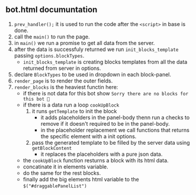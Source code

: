 ## bot.html documuntation
1. `prev_handler();` it is used to run the code after the `<script>` in base is done.
2. call the `main()` to run the page.
3. in `main()` we run a promise to get all data from the server.
4. after the data is successfuly returned we run `init_blocks_template` passing `options.blockTypes`.
    * `init_blocks_template` is creating blocks templates from all the data returned from server in options.
5. declare `BlockTypes` to be used in dropdown in each block-panel.
6. `render_page` is to render the outer fields.
7. `render_blocks` is the heaviest functin here:
    * if there is not data for this bot show `Sorry there are no blocks for this bot 🙁`
    * if there is a data run a loop `cookUpBlock`
        1. it runs `getTemplate` to init the block
            * it adds placeholders in the panel-body thenn run a checks to remove if it doesn't required to be in the panel-body.
            * in the placeholder replacement we call functions that returns the specific element with a init options.
        2. pass the generated template to be filled by the server data using `getBlockContent`
            * it replaces the placeholders with a pure json data.
    * the `cookUpBlock` function resturns a block with its html data.
    * concatinate it in elements variable.
    * do the same for the rest blocks.
    * finally add the big elements html variable to the `$("#draggablePanelList")`

